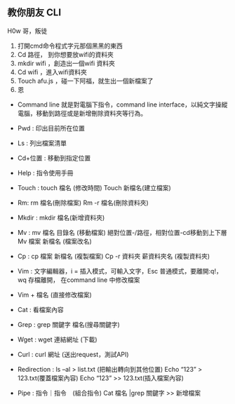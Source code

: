 ## 教你朋友 CLI

H0w 哥，叛徒
1.	打開cmd命令程式字元那個黑黑的東西
2.	Cd 路徑， 到你想要放wifi的資料夾
3.	mkdir wifi ，創造出一個wifi 資料夾
4.	Cd wifi ，進入wifi資料夾
5.	Touch afu.js ，碰一下阿福，就生出一個新檔案了
6.	恩

- Command line 就是對電腦下指令，command line interface，以純文字操縱電腦，移動到路徑或是新增刪除資料夾等行為。

-	Pwd : 印出目前所在位置
-	Ls : 列出檔案清單
-	Cd+位置 : 移動到指定位置
-	Help : 指令使用手冊
-	Touch : touch 檔名 (修改時間)
        Touch 新檔名(建立檔案)
-	Rm: rm 檔名(刪除檔案)
        Rm -r 檔名(刪除資料夾)
-	Mkdir : mkdir 檔名(新增資料夾) 
-	Mv : mv 檔名 目錄名 (移動檔案)
        絕對位置-/路徑，相對位置-cd移動到上下層
        Mv 檔案 新檔名 (檔案改名)
-	Cp : cp 檔案 新檔名 (複製檔案)
         Cp -r 資料夾 薪資料夾名 (複製資料夾)
-	Vim : 文字編輯器，i = 插入模式，可輸入文字，Esc 普通模式，要離開:q!，wq 存檔離開，               在command line 中修改檔案
-	Vim + 檔名 (直接修改檔案) 
-	Cat : 看檔案內容
-	Grep : grep 關鍵字 檔名(搜尋關鍵字)
-	Wget : wget 連結網址 (下載)
-	Curl : curl 網址 (送出request，測試API)
-	Redirection : ls –al > list.txt (把輸出轉向到其他位置)
          Echo “123” > 123.txt(覆蓋檔案內容)
          Echo “123” >> 123.txt(插入檔案內容)
-	Pipe : 指令｜指令　(組合指令)
          Cat 檔名 |grep 關鍵字 >> 新增檔案
